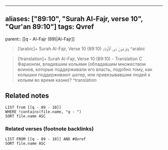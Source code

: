 
---
aliases: ["89:10", "Surah Al-Fajr, verse 10", "Qur'an 89:10"]
tags: Qvref
---

parent:: [[q - Al-Fajr (89)|Al-Fajr]]

> [!arabic]+ Surah Al-Fajr, Verse 10 (89:10)
> <span class="quran-arabic">وَفِرْعَوْنَ ذِى ٱلْأَوْتَادِ</span>
^arabic

> [!translation]+ Surah Al-Fajr, Verse 10 (89:10) - Translation
> С Фараоном, владевшим кольями (обладавшим множеством воинов, которые поддерживали его власть, подобно тому, как колышки поддерживают шатер, или привязывавшим людей к кольям во время казни)?
^translation



## Related notes
```dataview
LIST from [[q - 89 - 10]]
WHERE !contains(file.name, "q - ")
SORT file.name ASC
```

### Related verses (footnote backlinks)
```dataview
LIST FROM [[q - 89 - 10]] AND #Qvref
SORT file.name ASC
```

